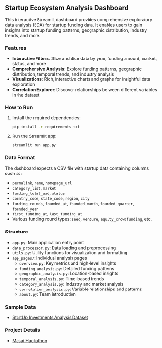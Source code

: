 ## Startup Ecosystem Analysis Dashboard

This interactive Streamlit dashboard provides comprehensive exploratory data analysis (EDA) for startup funding data. It enables users to gain insights into startup funding patterns, geographic distribution, industry trends, and more.

### Features

- **Interactive Filters**: Slice and dice data by year, funding amount, market, status, and more
- **Comprehensive Analysis**: Explore funding patterns, geographic distribution, temporal trends, and industry analysis
- **Visualizations**: Rich, interactive charts and graphs for insightful data exploration
- **Correlation Explorer**: Discover relationships between different variables in the dataset

### How to Run

1. Install the required dependencies:
   ```bash
   pip install -r requirements.txt
   ```

2. Run the Streamlit app:
   ```bash
   streamlit run app.py
   ```

### Data Format

The dashboard expects a CSV file with startup data containing columns such as:
- `permalink`, `name`, `homepage_url`
- `category_list`, `market`
- `funding_total_usd`, `status`
- `country_code`, `state_code`, `region`, `city`
- `funding_rounds`, `founded_at`, `founded_month`, `founded_quarter`, `founded_year`
- `first_funding_at`, `last_funding_at`
- Various funding round types: `seed`, `venture`, `equity_crowdfunding`, etc.

### Structure

- `app.py`: Main application entry point
- `data_processor.py`: Data loading and preprocessing
- `utils.py`: Utility functions for visualization and formatting
- `app_pages/`: Individual analysis pages
  - `overview.py`: Key metrics and high-level insights
  - `funding_analysis.py`: Detailed funding patterns
  - `geographic_analysis.py`: Location-based insights
  - `temporal_analysis.py`: Time-based trends
  - `category_analysis.py`: Industry and market analysis
  - `correlation_analysis.py`: Variable relationships and patterns
  - `about.py`: Team introduction

### Sample Data

- [StartUp Investments Analysis Dataset](https://www.kaggle.com/datasets/arindam235/startup-investments-crunchbase/data)

### Project Details
- [Masai Hackathon](https://masai-school.notion.site/StartUp-Investments-Analysis-3632556b9f614fc8a033328e70589bf0)

